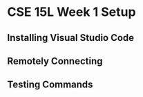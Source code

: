 # CSE 15L Week 1 Setup

## Installing Visual Studio Code

## Remotely Connecting

## Testing Commands
